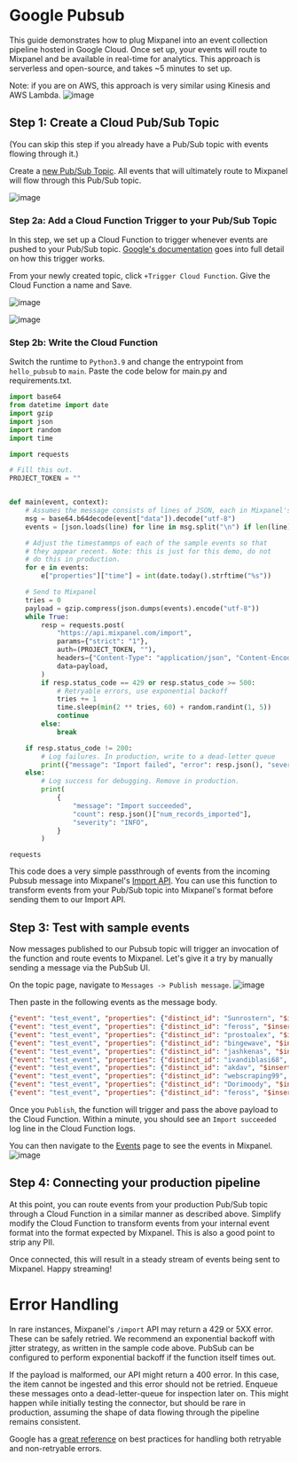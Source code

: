 # Google Pubsub

This guide demonstrates how to plug Mixpanel into an event collection pipeline hosted in Google Cloud. Once set up, your events will route to Mixpanel and be available in real-time for analytics. This approach is serverless and open-source, and takes ~5 minutes to set up.

Note: if you are on AWS, this approach is very similar using Kinesis and AWS Lambda.
![image](/230694918-71c5be55-a04f-4915-9de4-cf3ac8724937.png)


## Step 1: Create a Cloud Pub/Sub Topic
(You can skip this step if you already have a Pub/Sub topic with events flowing through it.)

Create a [new Pub/Sub Topic](https://console.cloud.google.com/cloudpubsub/topic). All events that will ultimately route to Mixpanel will flow through this Pub/Sub topic.

![image](/230694928-a155186e-33cf-4302-90b0-0cdf1324e66d.png)

### Step 2a: Add a Cloud Function Trigger to your Pub/Sub Topic
In this step, we set up a Cloud Function to trigger whenever events are pushed to your Pub/Sub topic. [Google's documentation](https://cloud.google.com/functions/docs/calling/pubsub) goes into full detail on how this trigger works.

From your newly created topic, click `+Trigger Cloud Function`. Give the Cloud Function a name and Save.

![image](/230694959-ec45da0e-571f-4a9d-88e5-3b0338e0e826.png)


![image](/230694939-ccaaff07-1a57-4dc4-a8c3-8f88ea1e581c.png)


### Step 2b: Write the Cloud Function
Switch the runtime to `Python3.9` and change the entrypoint from `hello_pubsub` to `main`. Paste the code below for main.py and requirements.txt.

```python main.py
import base64
from datetime import date
import gzip
import json
import random
import time

import requests

# Fill this out.
PROJECT_TOKEN = ""


def main(event, context):
    # Assumes the message consists of lines of JSON, each in Mixpanel's format
    msg = base64.b64decode(event["data"]).decode("utf-8")
    events = [json.loads(line) for line in msg.split("\n") if len(line) > 0]

    # Adjust the timestammps of each of the sample events so that
    # they appear recent. Note: this is just for this demo, do not
    # do this in production.
    for e in events:
        e["properties"]["time"] = int(date.today().strftime("%s"))

    # Send to Mixpanel
    tries = 0
    payload = gzip.compress(json.dumps(events).encode("utf-8"))
    while True:
        resp = requests.post(
            "https://api.mixpanel.com/import",
            params={"strict": "1"},
            auth=(PROJECT_TOKEN, ""),
            headers={"Content-Type": "application/json", "Content-Encoding": "gzip", "User-Agent": "mixpanel-pubsub"},
            data=payload,
        )
        if resp.status_code == 429 or resp.status_code >= 500:
            # Retryable errors, use exponential backoff
            tries += 1
            time.sleep(min(2 ** tries, 60) + random.randint(1, 5))
            continue
        else:
            break

    if resp.status_code != 200:
        # Log failures. In production, write to a dead-letter queue
        print({"message": "Import failed", "error": resp.json(), "severity": "WARN"})
    else:
        # Log success for debugging. Remove in production.
        print(
            {
                "message": "Import succeeded",
                "count": resp.json()["num_records_imported"],
                "severity": "INFO",
            }
        )
```
```text requirements.txt
requests
```

This code does a very simple passthrough of events from the incoming Pubsub message into Mixpanel's [Import API](https://developer.mixpanel.com/reference/import-events). You can use this function to transform events from your Pub/Sub topic into Mixpanel's format before sending them to our Import API.

## Step 3: Test with sample events
Now messages published to our Pubsub topic will trigger an invocation of the function and route events to Mixpanel. Let's give it a try by manually sending a message via the PubSub UI.

On the topic page, navigate to `Messages -> Publish message`.
![image](/230695002-37659b46-07d4-4b22-8591-65cb7aef5d5d.png)


Then paste in the following events as the message body.
```json events
{"event": "test_event", "properties": {"distinct_id": "Sunrostern", "$insert_id": "28096095", "title": "Creator Giveaway for Publishing Notes", "url": "https://www.viewert.com", "score": "1", "time": 1628315585}}
{"event": "test_event", "properties": {"distinct_id": "feross", "$insert_id": "28059483", "title": "`at` Method for Relative Indexing", "url": "https://v8.dev/features/at-method", "score": "1", "time": 1628074042}}
{"event": "test_event", "properties": {"distinct_id": "prostoalex", "$insert_id": "28069645", "title": "Home Classrooms Became a Necessity During Covid. Now They\u2019re a Selling Point", "url": "https://www.wsj.com/articles/home-classrooms-covid-real-estate-11628100036", "score": "1", "time": 1628135271}}
{"event": "test_event", "properties": {"distinct_id": "bingewave", "$insert_id": "28063639", "title": "Building a Live Streaming Movie App and Live TV Website \u2013 ReactJS", "url": "https://medium.com/bingewave/building-a-live-streaming-movie-app-live-tv-website-part-1-d0857aaac8ea", "score": "1", "time": 1628097439}}
{"event": "test_event", "properties": {"distinct_id": "jashkenas", "$insert_id": "28063632", "title": "Classic Research in Data Visualization", "url": "https://observablehq.com/@tophtucker/classic-research-in-data-visualization", "score": "1", "time": 1628097398}}
{"event": "test_event", "properties": {"distinct_id": "ivandiblasi68", "$insert_id": "28091778", "title": "Il sistema sanitario irlandese colpito da un ransomware", "url": "https://www.kaspersky.it/blog/irish-health-service-ransomware/24680/", "score": "1", "time": 1628278340}}
{"event": "test_event", "properties": {"distinct_id": "akdav", "$insert_id": "28091776", "title": "DeFi and KYC", "url": "https://link.medium.com/bsn7z9Jmvib", "score": "1", "time": 1628278312}}
{"event": "test_event", "properties": {"distinct_id": "webscraping99", "$insert_id": "28085411", "title": "LinkedIn Profile Detail Scrapers \u2013 Ahmad Software Technologies", "url": "https://ahmadsoftwaretechnologies3.mypixieset.com/linkedin-profile-detail-scrapers/", "score": "1", "time": 1628246831}}
{"event": "test_event", "properties": {"distinct_id": "Dorimoody", "$insert_id": "28064346", "title": "Our Children and Our Citations: Each One, Both Together", "url": "https://www.plough.com/en/topics/life/work/our-children-and-our-citations-each-one-both-together", "score": "1", "time": 1628101041}}
{"event": "test_event", "properties": {"distinct_id": "feross", "$insert_id": "28064342", "title": "The SEC Has Its Eye on Crypto", "url": "https://www.bloomberg.com/opinion/articles/2021-08-04/the-sec-has-its-eye-on-crypto", "score": "1", "time": 1628101019}}
```

Once you `Publish`, the function will trigger and pass the above payload to the Cloud Function. Within a minute, you should see an `Import succeeded` log line in the Cloud Function logs.

You can then navigate to the [Events](http://mixpanel.com/report/live) page to see the events in Mixpanel.
![image](/230695027-ed9f09e9-1df2-46b2-a477-1013aa25e298.png)


## Step 4: Connecting your production pipeline
At this point, you can route events from your production Pub/Sub topic through a Cloud Function in a similar manner as described above. Simplify modify the Cloud Function to transform events from your internal event format into the format expected by Mixpanel. This is also a good point to strip any PII.

Once connected, this will result in a steady stream of events being sent to Mixpanel. Happy streaming!

# Error Handling
In rare instances, Mixpanel's `/import` API may return a 429 or 5XX error. These can be safely retried. We recommend an exponential backoff with jitter strategy, as written in the sample code above. PubSub can be configured to perform exponential backoff if the function itself times out.

If the payload is malformed, our API might return a 400 error. In this case, the item cannot be ingested and this error should not be retried. Enqueue these messages onto a dead-letter-queue for inspection later on. This might happen while initially testing the connector, but should be rare in production, assuming the shape of data flowing through the pipeline remains consistent.

Google has a [great reference](https://cloud.google.com/pubsub/docs/handling-failures) on best practices for handling both retryable and non-retryable errors.
